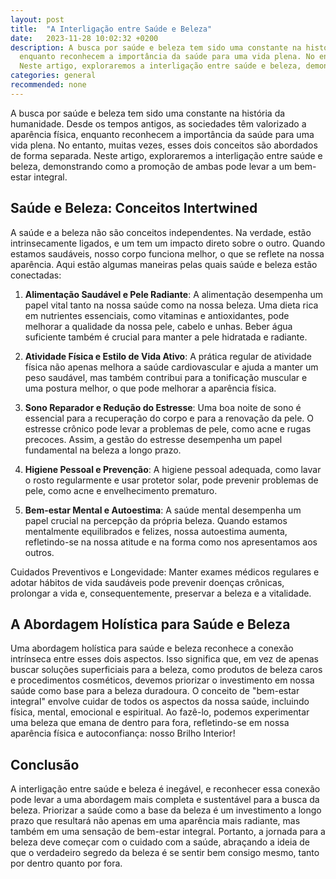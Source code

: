 ```yaml
---
layout: post
title:  "A Interligação entre Saúde e Beleza"
date:   2023-11-28 10:02:32 +0200
description: A busca por saúde e beleza tem sido uma constante na história da humanidade. Desde os tempos antigos, as sociedades têm valorizado a aparência física,
  enquanto reconhecem a importância da saúde para uma vida plena. No entanto, muitas vezes, esses dois conceitos são abordados de forma separada.
  Neste artigo, exploraremos a interligação entre saúde e beleza, demonstrando como a promoção de ambas pode levar a um bem-estar integral.
categories: general
recommended: none
---
```


A busca por saúde e beleza tem sido uma constante na história da humanidade. Desde os tempos antigos, as sociedades têm valorizado a aparência física, 
enquanto reconhecem a importância da saúde para uma vida plena. No entanto, muitas vezes, esses dois conceitos são abordados de forma separada. 
Neste artigo, exploraremos a interligação entre saúde e beleza, demonstrando como a promoção de ambas pode levar a um bem-estar integral.

## Saúde e Beleza: Conceitos Intertwined
A saúde e a beleza não são conceitos independentes. Na verdade, estão intrinsecamente ligados, e um tem um impacto direto sobre o outro. 
Quando estamos saudáveis, nosso corpo funciona melhor, o que se reflete na nossa aparência. Aqui estão algumas maneiras pelas quais saúde e 
beleza estão conectadas:

1. **Alimentação Saudável e Pele Radiante**: A alimentação desempenha um papel vital tanto na nossa saúde como na nossa beleza. 
Uma dieta rica em nutrientes essenciais, como vitaminas e antioxidantes, pode melhorar a qualidade da nossa pele, cabelo e unhas. 
Beber água suficiente também é crucial para manter a pele hidratada e radiante.

2. **Atividade Física e Estilo de Vida Ativo**: A prática regular de atividade física não apenas melhora a saúde cardiovascular e ajuda a manter 
um peso saudável, mas também contribui para a tonificação muscular e uma postura melhor, o que pode melhorar a aparência física.

3. **Sono Reparador e Redução do Estresse**: Uma boa noite de sono é essencial para a recuperação do corpo e para a renovação da pele. 
O estresse crônico pode levar a problemas de pele, como acne e rugas precoces. Assim, a gestão do estresse desempenha um papel fundamental na 
beleza a longo prazo.

4. **Higiene Pessoal e Prevenção**: A higiene pessoal adequada, como lavar o rosto regularmente e usar protetor solar, pode prevenir problemas 
de pele, como acne e envelhecimento prematuro.

5. **Bem-estar Mental e Autoestima**: A saúde mental desempenha um papel crucial na percepção da própria beleza. Quando estamos mentalmente equilibrados e felizes, nossa autoestima aumenta, refletindo-se na nossa atitude e na forma como nos apresentamos aos outros.

Cuidados Preventivos e Longevidade: Manter exames médicos regulares e adotar hábitos de vida saudáveis pode prevenir doenças crônicas, prolongar a 
vida e, consequentemente, preservar a beleza e a vitalidade.

## A Abordagem Holística para Saúde e Beleza
Uma abordagem holística para saúde e beleza reconhece a conexão intrínseca entre esses dois aspectos. Isso significa que, em vez de
apenas buscar soluções superficiais para a beleza, como produtos de beleza caros e procedimentos cosméticos, devemos priorizar o investimento em 
nossa saúde como base para a beleza duradoura.
O conceito de "bem-estar integral" envolve cuidar de todos os aspectos da nossa saúde, incluindo física, mental, emocional e espiritual. Ao fazê-lo,
podemos experimentar uma beleza que emana de dentro para fora, refletindo-se em nossa aparência física e autoconfiança: nosso Brilho Interior!

## Conclusão
A interligação entre saúde e beleza é inegável, e reconhecer essa conexão pode levar a uma abordagem mais completa e sustentável para
a busca da beleza. Priorizar a saúde como a base da beleza é um investimento a longo prazo que resultará não apenas em uma aparência mais
radiante, mas também em uma sensação de bem-estar integral. Portanto, a jornada para a beleza deve começar com o cuidado com a saúde,
abraçando a ideia de que o verdadeiro segredo da beleza é se sentir bem consigo mesmo, tanto por dentro quanto por fora.

